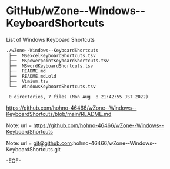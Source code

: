 # GitHub/wZone--Windows--KeyboardShortcuts

List of Windows Keyboard Shortcuts

    ./wZone--Windows--KeyboardShortcuts
     ├──  MSexcelKeyboardShortcuts.tsv
     ├──  MSpowerpointKeyboardShortcuts.tsv
     ├──  MSwordKeyboardShortcuts.tsv
     ├──  README.md
     ├──  README.md.old
     ├──  Vimium.tsv
     └──  WindowsKeyboardShortcuts.tsv
     
     0 directories, 7 files (Mon Aug  8 21:42:55 JST 2022)


https://github.com/hohno-46466/wZone--Windows--KeyboardShortcuts/blob/main/README.md

Note: url = https://github.com/hohno-46466/wZone--Windows--KeyboardShortcuts

Note: url = git@github.com:hohno-46466/wZone--Windows--KeyboardShortcuts.git

-EOF-

